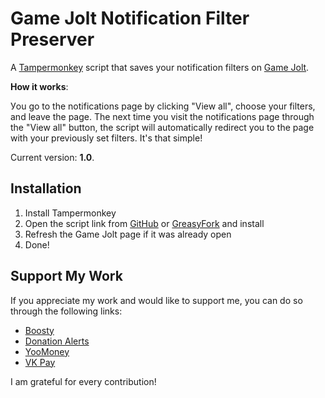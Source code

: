 # Game Jolt Notification Filter Preserver

A [Tampermonkey](https://github.com/Tampermonkey/tampermonkey) script that saves your notification filters on [Game Jolt](https://gamejolt.com/).

**How it works**:

Уou go to the notifications page by clicking "View all", choose your filters, and leave the page. The next time you visit the notifications page through the "View all" button, the script will automatically redirect you to the page with your previously set filters. It's that simple!

Current version: **1.0**.

## Installation

1. Install Tampermonkey
2. Open the script link from [GitHub](https://github.com/RushanM/GameJolt-Notification-Filter-Preserver/raw/main/Game%20Jolt%20Notification%20Filter%20Preserver.user.js) or [GreasyFork](https://greasyfork.org/ru/scripts/496844-game-jolt-russian-translation) and install
3. Refresh the Game Jolt page if it was already open
4. Done!

## Support My Work
If you appreciate my work and would like to support me, you can do so through the following links:
* [Boosty](https://boosty.to/rushanm)
* [Donation Alerts](https://www.donationalerts.com/r/deflecta)
* [YooMoney](https://yoomoney.ru/to/410015215253910)
* [VK Pay](https://vk.me/moneysend/deflecta)

I am grateful for every contribution!